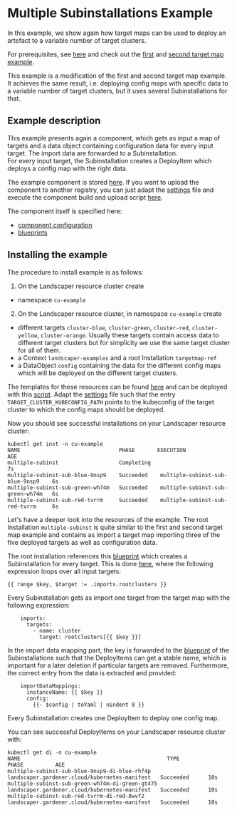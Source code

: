 # Multiple Subinstallations Example

In this example, we show again how target maps can be used to deploy an artefact to a variable number of target clusters. 

For prerequisites, see [here](../../README.md#prerequisites-and-basic-definitions) and check out the [first](../01-multiple-deploy-items/README.md) 
and [second target map example](../02-targetmap-ref).

This example is a modification of the first and second target map example. It achieves the same result, i.e. deploying 
config maps with specific data to a variable number of target clusters, but it uses several Subinstallations for that.

## Example description

This example presents again a component, which gets as input a map of targets and a data object containing
configuration data for every input target. The import data are forwarded to a Subinstallation.  
For every input target, the Subinstallation creates a DeployItem which deploys a config map with the right data.

The example component is stored 
[here](eu.gcr.io/gardener-project/landscaper/examples/component-descriptors/github.com/gardener/guided-tour/targetmaps/guided-tour-multiple-subinst). 
If you want to upload the component to another registry, you can just adapt the [settings](component/commands/settings) 
file and execute the component build and upload script [here](component/commands/component.sh).

The component itself is specified here:
  - [component configuration](component/components.yaml)
  - [blueprints](component/blueprint) 

## Installing the example

The procedure to install example is as follows:

1. On the Landscaper resource cluster create 
  - namespace `cu-example`

2. On the Landscaper resource cluster, in namespace `cu-example` create
  - different targets `cluster-blue`, `cluster-green`, `cluster-red`, `cluster-yellow`, `cluster-orange`. 
    Usually these targets contain access data to different target clusters but for simplicity we use the same target 
    cluster for all of them.
  - a Context `landscaper-examples` and a root Installation `targetmap-ref`
  - a DataObject `config` containing the data for the different config maps which will be deployed on the different
    target clusters.

The templates for these resources can be found [here](component/installation) and can be deployed with 
this [script](component/commands/deploy-k8s-resources.sh). Adapt the [settings](component/commands/settings) file
such that the entry `TARGET_CLUSTER_KUBECONFIG_PATH` points to the kubeconfig of the target cluster to which the
config maps should be deployed.

Now you should see successful installations on your Landscaper resource cluster:

```
kubectl get inst -n cu-example 
NAME                               PHASE       EXECUTION                          AGE
multiple-subinst                   Completing                                      7s
multiple-subinst-sub-blue-9nsp9    Succeeded    multiple-subinst-sub-blue-9nsp9    6s
multiple-subinst-sub-green-wh74m   Succeeded    multiple-subinst-sub-green-wh74m   6s
multiple-subinst-sub-red-tvrrm     Succeeded    multiple-subinst-sub-red-tvrrm     6s
```

Let's have a deeper look into the resources of the example. The root Installation `multiple-subinst` is quite similar
to the first and second target map example and contains as import a target map importing three of the five deployed 
targets as well as configuration data.

The root installation references this [blueprint](component/blueprint/root/blueprint.yaml) which creates a Subinstallation 
for every target. This is done [here](component/blueprint/root/subinst-execution.yaml), where the following expression 
loops over all input targets:

```
{{ range $key, $target := .imports.rootclusters }}
```

Every Subinstallation gets as import one target from the target map with the following expression:

```
    imports:
      targets:
        - name: cluster
          target: rootclusters[{{ $key }}]
```

In the import data mapping part, the key is forwarded to the [blueprint](component/blueprint/sub/blueprint.yaml) of 
the Subinstallations such that the DeployItems can get a stable name, which is important for a later deletion if
particular targets are removed. Furthermore, the correct entry from the data is extracted and provided:

```
    importDataMappings:
      instanceName: {{ $key }}
      config:
        {{- $config | toYaml | nindent 8 }}
```

Every Subinstallation creates one DeployItem to deploy one config map.

You can see successful DeployItems on your Landscaper resource cluster with:

```
kubectl get di -n cu-example                                                  
NAME                                              TYPE                                            PHASE          AGE
multiple-subinst-sub-blue-9nsp9-di-blue-rhf4p     landscaper.gardener.cloud/kubernetes-manifest   Succeeded      10s
multiple-subinst-sub-green-wh74m-di-green-gt475   landscaper.gardener.cloud/kubernetes-manifest   Succeeded      10s
multiple-subinst-sub-red-tvrrm-di-red-8wvf2       landscaper.gardener.cloud/kubernetes-manifest   Succeeded      10s
```